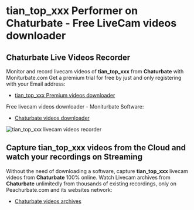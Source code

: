 # tian_top_xxx Performer on Chaturbate - Free LiveCam videos downloader

## Chaturbate Live Videos Recorder

Monitor and record livecam videos of **tian_top_xxx** from **Chaturbate** with Moniturbate.com
Get a premium trial for free by just and only registering with your Email address:
* [tian_top_xxx Premium videos downloader](https://moniturbate.com/request-demo-licence-key.html)

Free livecam videos downloader - Moniturbate Software:
* [Chaturbate videos downloader](https://moniturbate.com/moniturbate-download-software.html)

![tian_top_xxx livecam videos recorder](https://peachurnet.com/templates/moniturbate-software.png)


## Capture tian_top_xxx videos from the Cloud and watch your recordings on Streaming

Without the need of downloading a software, capture **tian_top_xxx** livecam videos from **Chaturbate** 100% online.
Watch Livecam archives from **Chaturbate** unlimitedly from thousands of existing recordings, only on Peachurbate.com and its websites network:
* [Chaturbate videos archives](https://peachurnet.com/)